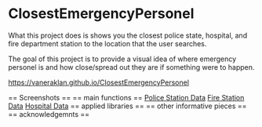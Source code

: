# ClosestEmergencyPersonel

What this project does is shows you the closest police state, hospital, and fire department station to
the location that the user searches.

The goal of this project is to provide a visual idea of where emergency personel is and how close/spread out
they are if something were to happen.

https://vaneraklan.github.io/ClosestEmergencyPersonel

== Screenshots ==
== main functions ==
[Police Station Data](https://data.seattle.gov/dataset/Police-Stations/yfpf-qbei)
[Fire Station Data](https://data.seattle.gov/dataset/Fire-Stations/jamt-dvzr)
[Hospital Data](https://data.seattle.gov/dataset/Hospitals/x6vc-2g3e)
== applied libraries ==
== other informative pieces ==
== acknowledgemnts ==
